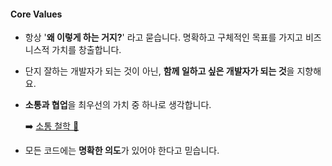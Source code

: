 
#### Core Values
- 항상 '**왜 이렇게 하는 거지?**' 라고 묻습니다. 명확하고 구체적인 목표를 가지고 비즈니스적 가치를 창출합니다.
- 단지 잘하는 개발자가 되는 것이 아닌, **함께 일하고 싶은 개발자가 되는 것**을 지향해요.
- **소통과 협업**을 최우선의 가치 중 하나로 생각합니다. 
  
  ➡️ [소통 철학 💬](https://celestial-vise-b17.notion.site/1bb6fb311ab580adb5c4c096755e386c)

- 모든 코드에는 **명확한 의도**가 있어야 한다고 믿습니다.